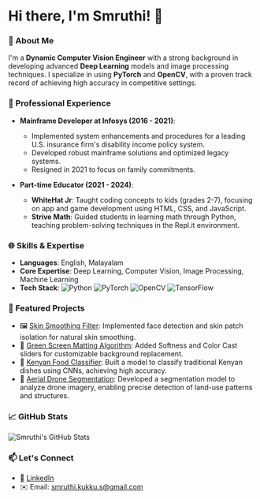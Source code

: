 # Hi there, I'm Smruthi! 👋

### 🚀 About Me
I'm a **Dynamic Computer Vision Engineer** with a strong background in developing advanced **Deep Learning** models and image processing techniques. I specialize in using **PyTorch** and **OpenCV**, with a proven track record of achieving high accuracy in competitive settings.

### 💼 Professional Experience
- **Mainframe Developer at Infosys (2016 - 2021)**: 
  - Implemented system enhancements and procedures for a leading U.S. insurance firm's disability income policy system.
  - Developed robust mainframe solutions and optimized legacy systems.
  - Resigned in 2021 to focus on family commitments.

- **Part-time Educator (2021 - 2024)**:
  - **WhiteHat Jr**: Taught coding concepts to kids (grades 2-7), focusing on app and game development using HTML, CSS, and JavaScript.
  - **Strive Math**: Guided students in learning math through Python, teaching problem-solving techniques in the Repl.it environment.

### 🌐 Skills & Expertise
- **Languages**: English, Malayalam
- **Core Expertise**: Deep Learning, Computer Vision, Image Processing, Machine Learning
- **Tech Stack**:
  ![Python](https://img.shields.io/badge/-Python-3776AB?style=flat&logo=python&logoColor=white)
  ![PyTorch](https://img.shields.io/badge/-PyTorch-EE4C2C?style=flat&logo=pytorch&logoColor=white)
  ![OpenCV](https://img.shields.io/badge/-OpenCV-5C3EE8?style=flat&logo=opencv&logoColor=white)
  ![TensorFlow](https://img.shields.io/badge/-TensorFlow-FF6F00?style=flat&logo=tensorflow&logoColor=white)

### 🌟 Featured Projects
- 🖼️ [Skin Smoothing Filter](https://github.com/smruthi-sreenivas/SkinSmoothing): Implemented face detection and skin patch isolation for natural skin smoothing.
- 🤖 [Green Screen Matting Algorithm](https://github.com/smruthi-sreenivas/ChromaKeying): Added Softness and Color Cast sliders for customizable background replacement.
- 🍛 [Kenyan Food Classifier](https://github.com/smruthi-sreenivas/Kenyan_food_classifier): Built a model to classify traditional Kenyan dishes using CNNs, achieving high accuracy.
- 🚁 [Aerial Drone Segmentation](https://github.com/smruthi-sreenivas/Aerial_Drone_Segmentation): Developed a segmentation model to analyze drone imagery, enabling precise detection of land-use patterns and structures.

### 📈 GitHub Stats
![Smruthi's GitHub Stats](https://github-readme-stats.vercel.app/api?username=smruthi-sreenivas&show_icons=true&theme=radical)

### 📫 Let's Connect
- 💼 [LinkedIn](https://linkedin.com/in/smruthisreenivas)
- ✉️ Email: smruthi.kukku.s@gmail.com
